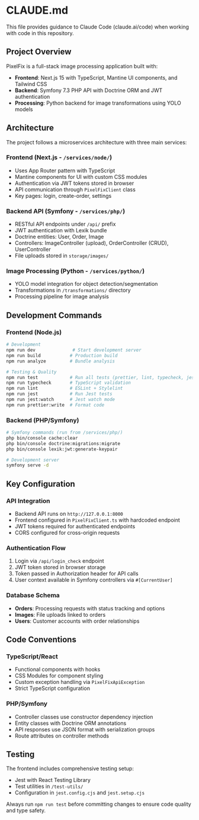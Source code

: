 # CLAUDE.md

This file provides guidance to Claude Code (claude.ai/code) when working with code in this repository.

## Project Overview

PixelFix is a full-stack image processing application built with:
- **Frontend**: Next.js 15 with TypeScript, Mantine UI components, and Tailwind CSS
- **Backend**: Symfony 7.3 PHP API with Doctrine ORM and JWT authentication
- **Processing**: Python backend for image transformations using YOLO models

## Architecture

The project follows a microservices architecture with three main services:

### Frontend (Next.js - `/services/node/`)
- Uses App Router pattern with TypeScript
- Mantine components for UI with custom CSS modules
- Authentication via JWT tokens stored in browser
- API communication through `PixelFixClient` class
- Key pages: login, create-order, settings

### Backend API (Symfony - `/services/php/`)
- RESTful API endpoints under `/api/` prefix
- JWT authentication with Lexik bundle
- Doctrine entities: User, Order, Image
- Controllers: ImageController (upload), OrderController (CRUD), UserController
- File uploads stored in `storage/images/`

### Image Processing (Python - `/services/python/`)
- YOLO model integration for object detection/segmentation
- Transformations in `/transformations/` directory
- Processing pipeline for image analysis

## Development Commands

### Frontend (Node.js)
```bash
# Development
npm run dev              # Start development server
npm run build           # Production build
npm run analyze         # Bundle analysis

# Testing & Quality
npm run test            # Run all tests (prettier, lint, typecheck, jest)
npm run typecheck       # TypeScript validation
npm run lint            # ESLint + Stylelint
npm run jest            # Run Jest tests
npm run jest:watch      # Jest watch mode
npm run prettier:write  # Format code
```

### Backend (PHP/Symfony)
```bash
# Symfony commands (run from /services/php/)
php bin/console cache:clear
php bin/console doctrine:migrations:migrate
php bin/console lexik:jwt:generate-keypair

# Development server
symfony serve -d
```

## Key Configuration

### API Integration
- Backend API runs on `http://127.0.0.1:8000`
- Frontend configured in `PixelFixClient.ts` with hardcoded endpoint
- JWT tokens required for authenticated endpoints
- CORS configured for cross-origin requests

### Authentication Flow
1. Login via `/api/login_check` endpoint
2. JWT token stored in browser storage
3. Token passed in Authorization header for API calls
4. User context available in Symfony controllers via `#[CurrentUser]`

### Database Schema
- **Orders**: Processing requests with status tracking and options
- **Images**: File uploads linked to orders
- **Users**: Customer accounts with order relationships

## Code Conventions

### TypeScript/React
- Functional components with hooks
- CSS Modules for component styling
- Custom exception handling via `PixelFixApiException`
- Strict TypeScript configuration

### PHP/Symfony
- Controller classes use constructor dependency injection
- Entity classes with Doctrine ORM annotations
- API responses use JSON format with serialization groups
- Route attributes on controller methods

## Testing

The frontend includes comprehensive testing setup:
- Jest with React Testing Library
- Test utilities in `/test-utils/`
- Configuration in `jest.config.cjs` and `jest.setup.cjs`

Always run `npm run test` before committing changes to ensure code quality and type safety.